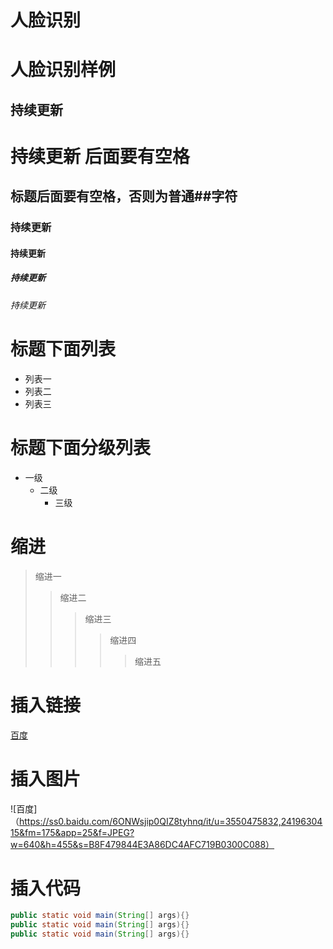 # 人脸识别
人脸识别样例
====

持续更新
-----
# 持续更新 后面要有空格
## 标题后面要有空格，否则为普通##字符
### 持续更新
#### 持续更新
##### 持续更新
###### 持续更新

# 标题下面列表
* 列表一
* 列表二
* 列表三

# 标题下面分级列表
* 一级
  * 二级
    * 三级



# 缩进

> 缩进一
>> 缩进二
>>> 缩进三
>>>> 缩进四
>>>>> 缩进五

# 插入链接

[百度](https://www.baidu.com/?tn=64075107_1_dg)

# 插入图片

![百度]（https://ss0.baidu.com/6ONWsjip0QIZ8tyhnq/it/u=3550475832,2419630415&fm=175&app=25&f=JPEG?w=640&h=455&s=B8F479844E3A86DC4AFC719B0300C088）


# 插入代码
```java
public static void main(String[] args){}
public static void main(String[] args){}
public static void main(String[] args){}
```
